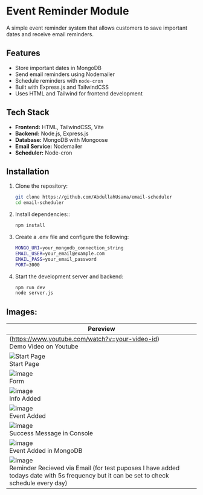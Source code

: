 # Event Reminder Module

A simple event reminder system that allows customers to save important dates and receive email reminders.

## Features

- Store important dates in MongoDB
- Send email reminders using Nodemailer
- Schedule reminders with `node-cron`
- Built with Express.js and TailwindCSS
- Uses HTML and Tailwind for frontend development

## Tech Stack

- **Frontend:** HTML, TailwindCSS, Vite
- **Backend:** Node.js, Express.js
- **Database:** MongoDB with Mongoose
- **Email Service:** Nodemailer
- **Scheduler:** Node-cron

## Installation

1. Clone the repository:
   ```sh
   git clone https://github.com/AbdullahUsama/email-scheduler
   cd email-scheduler
   ```
2. Install dependencies::
   ```sh
   npm install
   ```
3. Create a .env file and configure the following:
   ```sh
   MONGO_URI=your_mongodb_connection_string
   EMAIL_USER=your_email@example.com
   EMAIL_PASS=your_email_password
   PORT=3000
   ```
4. Start the development server and backend:
   ```sh
   npm run dev
   node server.js
   ```
## Images:

| Pereview |
|------------|
| (https://www.youtube.com/watch?v=your-video-id) <br> Demo Video on Youtube |
| ![Start Page](https://github.com/user-attachments/assets/a5c0c8d9-d1dd-4458-815b-33385e0edd08) <br> Start Page|
| ![image](https://github.com/user-attachments/assets/c75987a8-3f51-4387-b532-83c94d3bf702) <br> Form|
| ![image](https://github.com/user-attachments/assets/39c188c4-9828-4f97-9642-c90fb8fd3faf) <br> Info Added |
| ![image](https://github.com/user-attachments/assets/30723125-276f-4073-94bd-e7a84c68f194) <br> Event Added |
| ![image](https://github.com/user-attachments/assets/fefb8fe9-4825-4742-a801-01612872c41d) <br> Success Message in Console |
| ![image](https://github.com/user-attachments/assets/991931cc-ade2-4f8b-9543-3230519e429c) <br> Event Added in MongoDB|
| ![image](https://github.com/user-attachments/assets/8984665a-6233-4d86-9ca3-8c4c76cdb9f3) <br> Reminder Recieved via Email (for test puposes I have added todays date with 5s frequency but it can be set to check schedule every day) |






